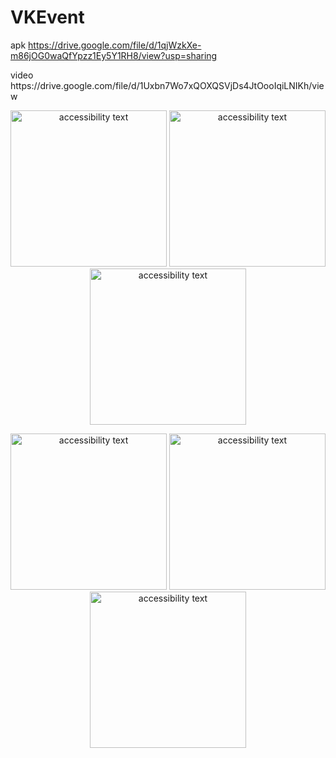 # VKEvent
apk https://drive.google.com/file/d/1qjWzkXe-m86jOG0waQfYpzz1Ey5Y1RH8/view?usp=sharing
<p align="left">
video      https://drive.google.com/file/d/1Uxbn7Wo7xQOXQSVjDs4JtOooIqiLNIKh/view
    
</p>


<p align="center">
    <img src="https://raw.githubusercontent.com/Liyafar27/homePC/master/Screenshot_20211117-101942.png" width="250" alt="accessibility text">  
    <img src="https://raw.githubusercontent.com/Liyafar27/homePC/master/Screenshot_20211117-102013.png" width="250" alt="accessibility text">
     <img src="https://raw.githubusercontent.com/Liyafar27/homePC/master/Screenshot_20211117-102039.png" width="250" alt="accessibility text">

 <p align="center">
    <img src="https://raw.githubusercontent.com/Liyafar27/homePC/master/Screenshot_20211117-101942.png" width="250" alt="accessibility text">  
    <img src="https://raw.githubusercontent.com/Liyafar27/homePC/master/Screenshot_20211117-102013.png" width="250" alt="accessibility text">
     <img src="https://raw.githubusercontent.com/Liyafar27/homePC/master/Screenshot_20211117-102039.png" width="250" alt="accessibility text">



</p>
